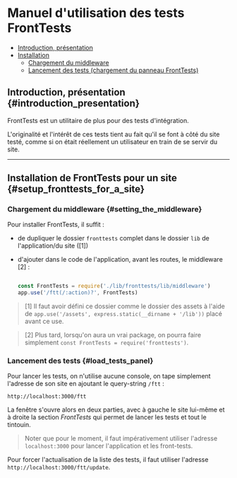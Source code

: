 # Manuel d'utilisation des tests FrontTests

* [Introduction, présentation](#introduction_presentation)
* [Installation](#setup_fronttests_for_a_site)
  * [Chargement du middleware](#setting_the_middleware)
  * [Lancement des tests (chargement du panneau FrontTests)](#load_tests_panel)


## Introduction, présentation {#introduction_presentation}

FrontTests est un utilitaire de plus pour des tests d'intégration.

L'originalité et l'intérêt de ces tests tient au fait qu'il se font à côté du site testé, comme si on était réellement un utilisateur en train de se servir du site.

---------------------------------------------------------------------

## Installation de FrontTests pour un site {#setup_fronttests_for_a_site}

### Chargement du middleware {#setting_the_middleware}

Pour installer FrontTests, il suffit :

* de dupliquer le dossier `fronttests` complet dans le dossier `lib` de l'application/du site ([1])
* d'ajouter dans le code de l'application, avant les routes, le middleware [2] :

    ```javascript

    const FrontTests = require('./lib/fronttests/lib/middleware')
    app.use('/ftt(/:action)?', FrontTests)

    ```

> [1] Il faut avoir défini ce dossier comme le dossier des assets à l'aide de `app.use('/assets', express.static(__dirname + '/lib'))` placé avant ce use.

> [2] Plus tard, lorsqu'on aura un vrai package, on pourra faire simplement `const FrontTests = require('fronttests')`.

### Lancement des tests {#load_tests_panel}

Pour lancer les tests, on n'utilise aucune console, on tape simplement l'adresse de son site en ajoutant le query-string `/ftt` :

```
http://localhost:3000/ftt

```

La fenêtre s'ouvre alors en deux parties, avec à gauche le site lui-même et à droite la section *FrontTests* qui permet de lancer les tests et tout le tintouin.

> Noter que pour le moment, il faut impérativement utiliser l'adresse `localhost:3000` pour lancer l'application et les front-tests.

Pour forcer l'actualisation de la liste des tests, il faut utiliser l'adresse `http://localhost:3000/ftt/update`.
